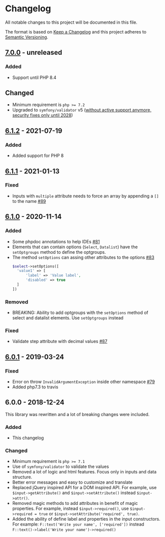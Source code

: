 # Changelog

All notable changes to this project will be documented in this file.

The format is based on [Keep a Changelog](http://keepachangelog.com/)
and this project adheres to [Semantic Versioning](http://semver.org/).

## [7.0.0] - unreleased
### Added
- Support until PHP 8.4

## Changed
- Minimum requirement is `php >= 7.2`
- Upgraded to `symfony/validator` v5 ([without active support anymore, security fixes only until 2028](https://endoflife.date/symfony))

## [6.1.2] - 2021-07-19
### Added
- Added support for PHP 8

## [6.1.1] - 2021-01-13
### Fixed
- Inputs with `multiple` attribute needs to force an array by appending a `[]` to the name [#89]

## [6.1.0] - 2020-11-14
### Added
- Some phpdoc annotations to help IDEs [#81]
- Elements that can contain options (`Select`, `Datalist`) have the `setOptgroups` method to define the optgroups.
- The method `setOptions` can assing other attributes to the options [#83]
  ```php
  $select->setOptions([
    'value1' => [
        'label' => 'Value label',
        'disabled' => true
    ]
  ])
  ```

### Removed
- BREAKING: Ability to add optgroups with the `setOptions` method of select and datalist elements. Use `setOptgroups` instead

### Fixed
- Validate step attribute with decimal values [#87]

## [6.0.1] - 2019-03-24
### Fixed
- Error on throw `InvalidArgumentException` inside other namespace [#79]
- Added php7.3 to travis

## 6.0.0 - 2018-12-24
This library was rewritten and a lot of breaking changes were included.

### Added
- This changelog

### Changed
- Minimum requirement is `php >= 7.1`
- Use of `symfony/validator` to validate the values
- Removed a lot of logic and html features. Focus only in inputs and data structure.
- Better error messages and easy to customize and translate
- Replaced jQuery inspired API for a DOM inspired API. For example, use `$input->getAttribute()` and `$input->setAttribute()` instead `$input->attr()`.
- Removed magic methods to add attributes in benefit of magic properties. For example, instead `$input->required()`, use `$input->required = true` or `$input->setAttribute('required', true)`.
- Added the ability of define label and properties in the input constructors. For example: `F::text('Write your name', ['required'])` instead `F::text()->label('Write your name')->required()`

[#79]: https://github.com/oscarotero/form-manager/issues/79
[#81]: https://github.com/oscarotero/form-manager/issues/81
[#83]: https://github.com/oscarotero/form-manager/issues/83
[#87]: https://github.com/oscarotero/form-manager/issues/87
[#89]: https://github.com/oscarotero/form-manager/issues/89

[7.0.0]: https://github.com/oscarotero/form-manager/compare/v6.1.2...v7.0.0
[6.1.2]: https://github.com/oscarotero/form-manager/compare/v6.1.1...v6.1.2
[6.1.1]: https://github.com/oscarotero/form-manager/compare/v6.1.0...v6.1.1
[6.1.0]: https://github.com/oscarotero/form-manager/compare/v6.0.1...v6.1.0
[6.0.1]: https://github.com/oscarotero/form-manager/compare/v6.0.0...v6.0.1

